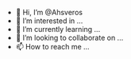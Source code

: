 - 👋 Hi, I’m @Ahsveros
- 👀 I’m interested in ...
- 🌱 I’m currently learning ...
- 💞️ I’m looking to collaborate on ...
- 📫 How to reach me ...

<!---
Ahsveros/Ahsveros is a ✨ special ✨ repository because its `README.md` (this file) appears on your GitHub profile.
You can click the Preview link to take a look at your changes.
--->
